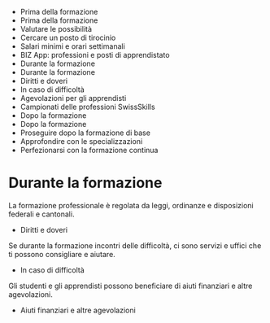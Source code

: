   * Prima della formazione
  * Prima della formazione
  * Valutare le possibilità
  * Cercare un posto di tirocinio
  * Salari minimi e orari settimanali
  * BIZ App: professioni e posti di apprendistato
  * Durante la formazione
  * Durante la formazione
  * Diritti e doveri
  * In caso di difficoltà
  * Agevolazioni per gli apprendisti
  * Campionati delle professioni SwissSkills
  * Dopo la formazione
  * Dopo la formazione
  * Proseguire dopo la formazione di base
  * Approfondire con le specializzazioni
  * Perfezionarsi con la formazione continua

#  Durante la formazione

La formazione professionale è regolata da leggi, ordinanze e disposizioni
federali e cantonali.

  * Diritti e doveri

  
Se durante la formazione incontri delle difficoltà, ci sono servizi e uffici
che ti possono consigliare e aiutare.

  * In caso di difficoltà

  
Gli studenti e gli apprendisti possono beneficiare di aiuti finanziari e altre
agevolazioni.

  * Aiuti finanziari e altre agevolazioni

